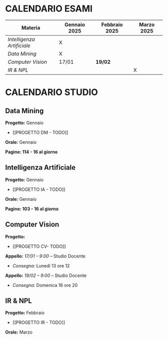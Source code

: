 # CALENDARIO **ESAMI**

| Materia                    | Gennaio 2025 | Febbraio 2025 | Marzo 2025 |
| -------------------------- | ------------ | ------------- | ---------- |
| *Intelligenza Artificiale* | X            |               |            |
| *Data Mining*              | X            |               |            |
| *Computer Vision*          | 17/01        | **19/02**     |            |
| *IR & NPL*                 |              |               | X          |

# CALENDARIO **STUDIO**

## Data Mining

**Progetto:** Gennaio
- [[PROGETTO DM - TODO]]

**Orale:** Gennaio

**Pagine: 114 - 16 al giorno**


## Intelligenza Artificiale

**Progetto:** Gennaio
- [[PROGETTO IA - TODO]]

**Orale:** Gennaio

**Pagine: 103 - 16 al giorno**


## Computer Vision

**Progetto:**
- [[PROGETTO CV- TODO]]

**Appello:** *17/01 – 9:00* – Studio Docente
- *Consegna*: Lunedì 13 ore 12

**Appello:** *19/02 – 9:00* – Studio Docente
- *Consegna*: Domenica 16 ore 20

## IR & NPL

**Progetto:** Febbraio
- [[PROGETTO IR - TODO]]

**Orale:** Marzo